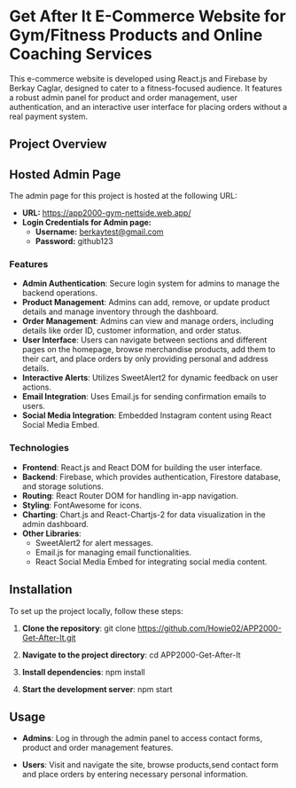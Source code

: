 # Get After It E-Commerce Website for Gym/Fitness Products and Online Coaching Services

This e-commerce website is developed using React.js and Firebase by Berkay Caglar, designed to cater to a fitness-focused audience. It features a robust admin panel for product and order management, user authentication, and an interactive user interface for placing orders without a real payment system.

## Project Overview
## Hosted Admin Page
The admin page for this project is hosted at the following URL:

- **URL:** https://app2000-gym-nettside.web.app/
- **Login Credentials for Admin page:**
  - **Username:** berkaytest@gmail.com
  - **Password:** github123

### Features

- **Admin Authentication**: Secure login system for admins to manage the backend operations.
- **Product Management**: Admins can add, remove, or update product details and manage inventory through the dashboard.
- **Order Management**: Admins can view and manage orders, including details like order ID, customer information, and order status.
- **User Interface**: Users can navigate between sections and different pages on the homepage, browse merchandise products, add them to their cart, and place orders by only providing personal and address details.
- **Interactive Alerts**: Utilizes SweetAlert2 for dynamic feedback on user actions.
- **Email Integration**: Uses Email.js for sending confirmation emails to users.
- **Social Media Integration**: Embedded Instagram content using React Social Media Embed.

### Technologies

- **Frontend**: React.js and React DOM for building the user interface.
- **Backend**: Firebase, which provides authentication, Firestore database, and storage solutions.
- **Routing**: React Router DOM for handling in-app navigation.
- **Styling**: FontAwesome for icons.
- **Charting**: Chart.js and React-Chartjs-2 for data visualization in the admin dashboard.
- **Other Libraries**:
  - SweetAlert2 for alert messages.
  - Email.js for managing email functionalities.
  - React Social Media Embed for integrating social media content.

## Installation 
To set up the project locally, follow these steps: 

1. **Clone the repository**: 
 git clone https://github.com/Howie02/APP2000-Get-After-It.git 

2. **Navigate to the project directory**: 
cd APP2000-Get-After-It 

3. **Install dependencies**: 
npm install 

4. **Start the development server**: 
npm start 

 
## Usage 

- **Admins**: Log in through the admin panel to access contact forms, product and order management features. 

- **Users**: Visit and navigate the site, browse products,send contact form and place orders by entering necessary personal information. 
